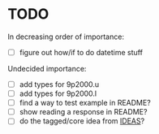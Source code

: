 # TODO

In decreasing order of importance:

- [ ] figure out how/if to do datetime stuff

Undecided importance:

- [ ] add types for 9p2000.u
- [ ] add types for 9p2000.l
- [ ] find a way to test example in README?
- [ ] show reading a response in README?
- [ ] do the tagged/core idea from [IDEAS](IDEAS.md)?